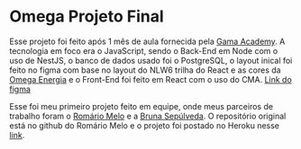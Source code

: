 # Omega Projeto Final

Esse projeto foi feito após 1 mês de aula fornecida pela [Gama Academy](https://www.gama.academy/). A tecnologia em foco era o JavaScript, sendo o Back-End em Node com o uso de NestJS, o banco de dados usado foi o PostgreSQL, o layout inical foi feito no figma com base no layout do NLW6 trilha do React e as cores da [Omega Energia](https://omegaenergia.com.br/) e o Front-End foi feito em React com o uso do CMA.
[Link do figma](https://www.figma.com/file/94iy59Of8PylogwmO1aDMi/OmegaLayout?node-id=1%3A2)

Esse foi meu primeiro projeto feito em equipe, onde meus parceiros de trabalho foram  o [Romário Melo](https://github.com/romariomelo) e a [Bruna Sepúlveda](https://github.com/BrunaSepulveda). O repositório original está no github do Romário Melo e o projeto foi postado no Heroku nesse [link](https://omega-client.herokuapp.com/).